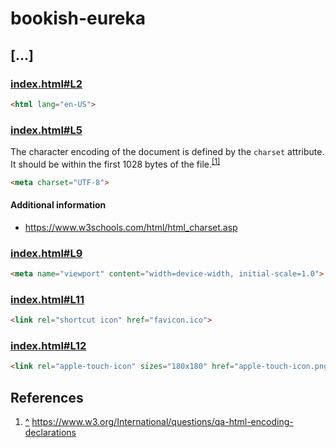 # bookish-eureka

## […]

### [index.html#L2](https://github.com/RA80533/bookish-eureka/blob/f68980ee123d297a2eaf5c031962199ddb2dd77b/index.html#L2)

```html
<html lang="en-US">
```

### [index.html#L5](https://github.com/RA80533/bookish-eureka/blob/f68980ee123d297a2eaf5c031962199ddb2dd77b/index.html#L5)

The character encoding of the document is defined by the `charset` attribute. It should be within the first 1028 bytes of the file.<sup id="user-generated-sup-1">[[1]](#ref-1)</sup>

```html
<meta charset="UTF-8">
```

#### Additional information

- https://www.w3schools.com/html/html_charset.asp

### [index.html#L9](https://github.com/RA80533/bookish-eureka/blob/f68980ee123d297a2eaf5c031962199ddb2dd77b/index.html#L9)

```html
<meta name="viewport" content="width=device-width, initial-scale=1.0">
```

### [index.html#L11](https://github.com/RA80533/bookish-eureka/blob/f68980ee123d297a2eaf5c031962199ddb2dd77b/index.html#L11)

```html
<link rel="shortcut icon" href="favicon.ico">
```

### [index.html#L12](https://github.com/RA80533/bookish-eureka/blob/f68980ee123d297a2eaf5c031962199ddb2dd77b/index.html#L12)

```html
<link rel="apple-touch-icon" sizes="180x180" href="apple-touch-icon.png">
```

## References

1. [^](#user-generated-sup-1) <span id="ref-1">https://www.w3.org/International/questions/qa-html-encoding-declarations</span>
